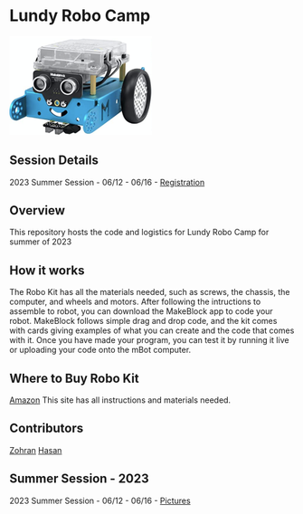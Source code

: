 # Lundy Robo Camp

<img src="./images/makeblock.png" width="50%">

## Session Details

2023 Summer Session - 06/12 - 06/16 - [Registration](https://docs.google.com/forms/d/1SR2LRPSzKvrcT5JqMqXWO4ZTTd2dvA5ikyGO37IflTY/)

## Overview


This repository hosts the code and logistics for Lundy Robo Camp for summer of 2023


## How it works
The Robo Kit has all the materials needed, such as screws, the chassis, the computer, and wheels and motors. After following the intructions to assemble to robot, you can download the MakeBlock app to code your robot. MakeBlock follows simple drag and drop code, and the kit comes with cards giving examples of what you can create and the code that comes with it. Once you have made your program, you can test it by running it live or uploading your code onto the mBot computer.


## Where to Buy Robo Kit
[Amazon](https://www.amazon.com/Makeblock-Mechanical-Entry-Level-Programming-Creativity/dp/B00SK5RUQY)
This site has all instructions and materials needed.

## Contributors

[Zohran](https://github.com/zamoin)
[Hasan](https://github.com/h-baqai)


## Summer Session - 2023
2023 Summer Session - 06/12 - 06/16 - [Pictures](https://photos.app.goo.gl/BYXNAVWyunNAhnzD9)
